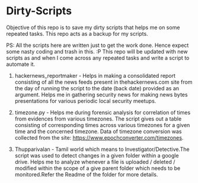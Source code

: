 # Dirty-Scripts

Objective of this repo is to save my dirty scripts that helps me on some repeated tasks. This repo acts as a backup for my scripts.


PS: All the scripts here are written just to get the work done. Hence expect some nasty coding and trash in this. :P This repo will be updated with new scripts as and when I come across any repeated tasks and write a script to automate it.

1. hackernews_reportmaker - Helps in making a consolidated report consisting of all the news feeds present in thehackernews.com site from the day of running the script to the date (back date)  provided as an argument. Helps me in gathering security news for making news bytes presentations for various periodic local security meetups.

2. timezone.py - Helps me during forensic analysis for correlation of times from evidences from various timezones. The script gives out a table consisting of corresponding times across various timezones for a given time and the concerned timezone. Data of timezone conversion was collected from the site: https://www.epochconverter.com/timezones.

3. Thupparivalan - Tamil world which means to Investigator/Detective.The script was used to detect changes in a given folder within a google drive. Helps me to analyze whenever a file is uploaded / deleted / modified within the scope of a give parent folder which needs to be monitored.Refer the Readme of the folder for more details.
